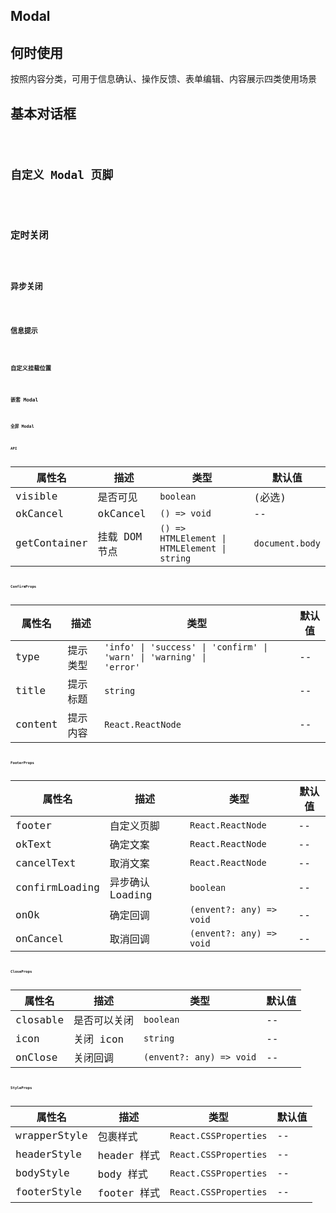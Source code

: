 ## Modal

## 何时使用

按照内容分类，可用于信息确认、操作反馈、表单编辑、内容展示四类使用场景

## 基本对话框

<code src="./demo/basic.tsx">

## 自定义 Modal 页脚

<code src="./demo/footer.tsx">

## 定时关闭

<code src="./demo/count.tsx">

## 异步关闭

<code src="./demo/async.tsx">

## 信息提示

<code src="./demo/notification.tsx">

## 自定义挂载位置

<code src="./demo/getContainer.tsx">

## 嵌套 Modal

<code src="./demo/multiple.tsx">

## 全屏 Modal

<code src="./demo/fullScreen.tsx">

## API

| 属性名       | 描述          | 类型                                                   | 默认值                    |
| ------------ | ------------- | ------------------------------------------------------ | ------------------------- |
| visible      | 是否可见      | <code>boolean<code>                                    | (必选)                    |
| okCancel     | okCancel      | <code>() => void<code>                                 | --                        |
| getContainer | 挂载 DOM 节点 | <code>() => HTMLElement \| HTMLElement \| string<code> | <code>document.body<code> |

## ConfirmProps

| 属性名  | 描述     | 类型                                                                           | 默认值 |
| ------- | -------- | ------------------------------------------------------------------------------ | ------ |
| type    | 提示类型 | <code>'info' \| 'success' \| 'confirm' \| 'warn' \| 'warning' \| 'error'<code> | --     |
| title   | 提示标题 | <code>string<code>                                                             | --     |
| content | 提示内容 | <code>React.ReactNode<code>                                                    | --     |

## FooterProps

| 属性名         | 描述             | 类型                               | 默认值 |
| -------------- | ---------------- | ---------------------------------- | ------ |
| footer         | 自定义页脚       | <code>React.ReactNode<code>        | --     |
| okText         | 确定文案         | <code>React.ReactNode<code>        | --     |
| cancelText     | 取消文案         | <code>React.ReactNode<code>        | --     |
| confirmLoading | 异步确认 Loading | <code>boolean<code>                | --     |
| onOk           | 确定回调         | <code>(envent?: any) => void<code> | --     |
| onCancel       | 取消回调         | <code>(envent?: any) => void<code> | --     |

## CloseProps

| 属性名   | 描述         | 类型                               | 默认值 |
| -------- | ------------ | ---------------------------------- | ------ |
| closable | 是否可以关闭 | <code>boolean<code>                | --     |
| icon     | 关闭 icon    | <code>string<code>                 | --     |
| onClose  | 关闭回调     | <code>(envent?: any) => void<code> | --     |

## StyleProps

| 属性名       | 描述        | 类型                            | 默认值 |
| ------------ | ----------- | ------------------------------- | ------ |
| wrapperStyle | 包裹样式    | <code>React.CSSProperties<code> | --     |
| headerStyle  | header 样式 | <code>React.CSSProperties<code> | --     |
| bodyStyle    | body 样式   | <code>React.CSSProperties<code> | --     |
| footerStyle  | footer 样式 | <code>React.CSSProperties<code> | --     |
